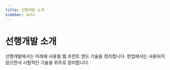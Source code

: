 ```yaml
---
title: 선행개발 소개
sidebar: auto
---
```


# 선행개발 소개

선행개발에서는 미래에 사용될 웹 프런트 엔드 기술을 정리합니다. 현업에서는 사용되지 않으면서 시험적인 기술을 위주로 정리합니다.
